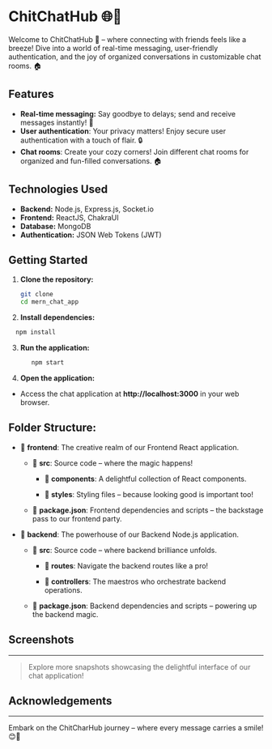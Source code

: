 # ChitChatHub 🌐💬

Welcome to ChitChatHub 🚀 – where connecting with friends feels like a breeze! Dive into a world of real-time messaging, user-friendly authentication, and the joy of organized conversations in customizable chat rooms. 🏠

## Features

*   **Real-time messaging:** Say goodbye to delays; send and receive messages instantly! 🚀  
*   **User authentication**: Your privacy matters! Enjoy secure user authentication with a touch of flair. 🔒
*   **Chat rooms**: Create your cozy corners! Join different chat rooms for organized and fun-filled conversations. 🏠
  
## Technologies Used

- **Backend:** Node.js, Express.js, Socket.io
- **Frontend:** ReactJS, ChakraUI
- **Database:** MongoDB 
- **Authentication:** JSON Web Tokens (JWT)

## Getting Started

1. **Clone the repository:**
   ```bash
   git clone 
   cd mern_chat_app
   ```

2. **Install dependencies:**
 ```bash
   npm install
   ```

3. **Run the application:**
    ```bash
       npm start
   ```

5. **Open the application:**
  - Access the chat application at **http://localhost:3000** in your web browser.

## Folder Structure:

*   📁 **frontend**: The creative realm of our Frontend React application.
    
    *   📁 **src**: Source code – where the magic happens!
        
        *   📁 **components**: A delightful collection of React components.
            
        *   📁 **styles**: Styling files – because looking good is important too!
            
    *   📄 **package.json**: Frontend dependencies and scripts – the backstage pass to our frontend party.
        
*   📁 **backend**: The powerhouse of our Backend Node.js application.
    
    *   📁 **src**: Source code – where backend brilliance unfolds.
        
        *   📁 **routes**: Navigate the backend routes like a pro!
            
        *   📁 **controllers**: The maestros who orchestrate backend operations.
            
    *   📄 **package.json**: Backend dependencies and scripts – powering up the backend magic.

## Screenshots
-----------

> Explore more snapshots showcasing the delightful interface of our chat application!

## Acknowledgements


----
Embark on the ChitCharHub journey – where every message carries a smile! 😊🚀
